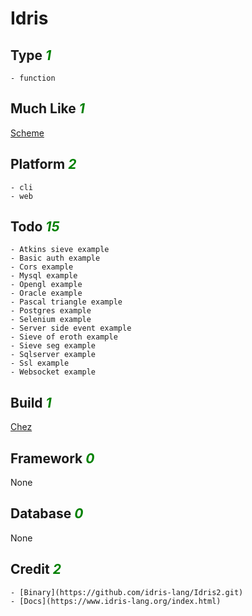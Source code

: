 # Idris

## Type <i style='color:green;'>1</i>
	- function
## Much Like <i style='color:green;'>1</i>
[Scheme](SCHEME.md)
## Platform <i style='color:green;'>2</i>
	- cli
	- web
## Todo <i style='color:green;'>15</i>
	- Atkins sieve example
	- Basic auth example
	- Cors example
	- Mysql example
	- Opengl example
	- Oracle example
	- Pascal triangle example
	- Postgres example
	- Selenium example
	- Server side event example
	- Sieve of eroth example
	- Sieve seg example
	- Sqlserver example
	- Ssl example
	- Websocket example
## Build <i style='color:green;'>1</i>
[Chez](https://github.com/bearddan2000?tab=repositories&q=idris+chez&type=&language=&sort=)
## Framework <i style='color:green;'>0</i>
None
## Database <i style='color:green;'>0</i>
None
## Credit <i style='color:green;'>2</i>
	- [Binary](https://github.com/idris-lang/Idris2.git)
	- [Docs](https://www.idris-lang.org/index.html)